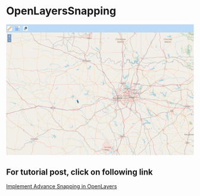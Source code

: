 # OpenLayersSnapping

![Dynamic Measurement](OpenLayersSnapping.gif)

## For tutorial post, click on following link<br/>
[Implement Advance Snapping in OpenLayers](https://spatial-dev.guru/2021/12/29/implement-advance-snapping-in-openlayers/)
